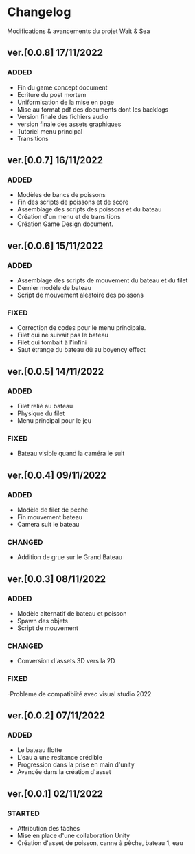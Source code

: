 # Changelog
Modifications & avancements du projet Wait & Sea

## ver.[0.0.8] 17/11/2022
### ADDED
- Fin du game concept document 
- Ecriture du post mortem
- Uniformisation de la mise en page
- Mise au format pdf des documents dont les backlogs
- Version finale des fichiers audio
- version finale des assets graphiques
- Tutoriel menu principal
- Transitions

## ver.[0.0.7] 16/11/2022
### ADDED
- Modèles de bancs de poissons
- Fin des scripts de poissons et de score
- Assemblage des scripts des poissons et du bateau
- Création d'un menu et de transitions
- Création Game Design document.

## ver.[0.0.6] 15/11/2022
### ADDED
- Assemblage des scripts de mouvement du bateau et du filet
- Dernier modèle de bateau
- Script de mouvement aléatoire des poissons
### FIXED
- Correction de codes pour le menu principale.
- Filet qui ne suivait pas le bateau
- Filet qui tombait à l'infini
- Saut étrange du bateau dû au boyency effect

## ver.[0.0.5] 14/11/2022
### ADDED
- Filet relié au bateau
- Physique du filet
- Menu principal pour le jeu
### FIXED
- Bateau visible quand la caméra le suit

## ver.[0.0.4] 09/11/2022
### ADDED
- Modèle de filet de peche
- Fin mouvement bateau
- Camera suit le bateau
### CHANGED
- Addition de grue sur le Grand Bateau

## ver.[0.0.3] 08/11/2022
### ADDED
- Modèle alternatif de bateau et poisson
- Spawn des objets
- Script de mouvement
### CHANGED
- Conversion d'assets 3D vers la 2D

### FIXED
-Probleme de compatibiité avec visual studio 2022

## ver.[0.0.2] 07/11/2022
### ADDED
- Le bateau flotte 
- L'eau a une resitance crédible
- Progression dans la prise en main d'unity
- Avancée dans la création d'asset 

## ver.[0.0.1] 02/11/2022
### STARTED
- Attribution des tâches
- Mise en place d'une collaboration Unity
- Création d'asset de poisson, canne à pêche, bateau 1, eau
